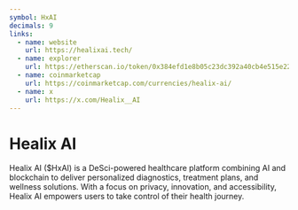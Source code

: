 ```yaml
---
symbol: HxAI
decimals: 9
links:
  - name: website
    url: https://healixai.tech/
  - name: explorer
    url: https://etherscan.io/token/0x384efd1e8b05c23dc392a40cb4e515e2229a5243
  - name: coinmarketcap
    url: https://coinmarketcap.com/currencies/healix-ai/
  - name: x
    url: https://x.com/Healix__AI
---
```


# Healix AI

Healix AI ($HxAI) is a DeSci-powered healthcare platform combining AI and blockchain to deliver personalized diagnostics, treatment plans, and wellness solutions. With a focus on privacy, innovation, and accessibility, Healix AI empowers users to take control of their health journey.

